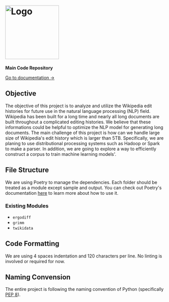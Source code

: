 <h1>
<picture>
  <source media="(prefers-color-scheme: dark)" srcset="https://imagedelivery.net/Dr98IMl5gQ9tPkFM5JRcng/c693ab7a-14a9-4ac0-ed42-ae783dbc3700/HD">
  <img alt="Logo" width="170" src="https://imagedelivery.net/Dr98IMl5gQ9tPkFM5JRcng/10c71d08-c9a5-4fc1-c71f-d9566fbb3e00/HD">
</picture>
</h1>

**Main Code Repository**

[Go to documentation →](https://twiki.lingxi.li)

## Objective

The objective of this project is to analyze and utilize the Wikipedia edit histories for future use in the natural language processing (NLP) field. Wikipedia has been built for a long time and nearly all long documents are built throughout a complicated editing histories. We believe that these informations could be helpful to optimize the NLP model for generating long documents. The main challenge of this project is how can we handle large size of Wikipedia's edit history which is larger than 5TB. Specifically, we are planing to use distributional processing systems such as Hadoop or Spark to make a parser. In addition, we are going to explore a way to efficiently construct a corpus to train machine learning models'.

## File Structure

We are using Poetry to manage the dependencies. Each folder should be treated as a module except sample and output. You can check out Poetry's documentation [here](https://python-poetry.org/docs/) to learn more about how to use it.

### Existing Modules

- `ergodiff`
- `grimm`
- `twikidata`

## Code Formatting

We are using 4 spaces indentation and 120 characters per line. No linting is involved or required for now.

## Naming Convension

The entire project is following the naming convention of Python (specifically [PEP 8](https://peps.python.org/pep-0008/)).
